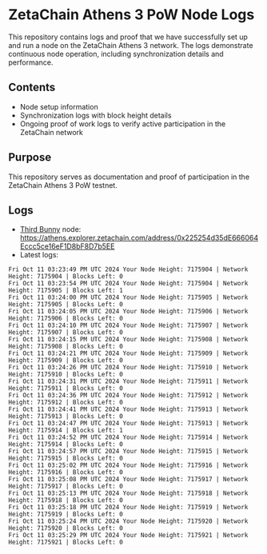 # ZetaChain Athens 3 PoW Node Logs
This repository contains logs and proof that we have successfully set up and run a node on the ZetaChain Athens 3 network. The logs demonstrate continuous node operation, including synchronization details and performance.

## Contents
- Node setup information
- Synchronization logs with block height details
- Ongoing proof of work logs to verify active participation in the ZetaChain network

## Purpose
This repository serves as documentation and proof of participation in the ZetaChain Athens 3 PoW testnet.

## Logs

- [Third Bunny](https://thirdbunny.xyz/) node: https://athens.explorer.zetachain.com/address/0x225254d35dE666064Eccc5ce16eF1D8bF8D7b5EE
- Latest logs:
```
Fri Oct 11 03:23:49 PM UTC 2024 Your Node Height: 7175904 | Network Height: 7175904 | Blocks Left: 0
Fri Oct 11 03:23:54 PM UTC 2024 Your Node Height: 7175904 | Network Height: 7175905 | Blocks Left: 1
Fri Oct 11 03:24:00 PM UTC 2024 Your Node Height: 7175905 | Network Height: 7175905 | Blocks Left: 0
Fri Oct 11 03:24:05 PM UTC 2024 Your Node Height: 7175906 | Network Height: 7175906 | Blocks Left: 0
Fri Oct 11 03:24:10 PM UTC 2024 Your Node Height: 7175907 | Network Height: 7175907 | Blocks Left: 0
Fri Oct 11 03:24:15 PM UTC 2024 Your Node Height: 7175908 | Network Height: 7175908 | Blocks Left: 0
Fri Oct 11 03:24:21 PM UTC 2024 Your Node Height: 7175909 | Network Height: 7175909 | Blocks Left: 0
Fri Oct 11 03:24:26 PM UTC 2024 Your Node Height: 7175910 | Network Height: 7175910 | Blocks Left: 0
Fri Oct 11 03:24:31 PM UTC 2024 Your Node Height: 7175911 | Network Height: 7175911 | Blocks Left: 0
Fri Oct 11 03:24:36 PM UTC 2024 Your Node Height: 7175912 | Network Height: 7175912 | Blocks Left: 0
Fri Oct 11 03:24:41 PM UTC 2024 Your Node Height: 7175913 | Network Height: 7175913 | Blocks Left: 0
Fri Oct 11 03:24:47 PM UTC 2024 Your Node Height: 7175913 | Network Height: 7175914 | Blocks Left: 1
Fri Oct 11 03:24:52 PM UTC 2024 Your Node Height: 7175914 | Network Height: 7175914 | Blocks Left: 0
Fri Oct 11 03:24:57 PM UTC 2024 Your Node Height: 7175915 | Network Height: 7175915 | Blocks Left: 0
Fri Oct 11 03:25:02 PM UTC 2024 Your Node Height: 7175916 | Network Height: 7175916 | Blocks Left: 0
Fri Oct 11 03:25:08 PM UTC 2024 Your Node Height: 7175917 | Network Height: 7175917 | Blocks Left: 0
Fri Oct 11 03:25:13 PM UTC 2024 Your Node Height: 7175918 | Network Height: 7175918 | Blocks Left: 0
Fri Oct 11 03:25:18 PM UTC 2024 Your Node Height: 7175919 | Network Height: 7175919 | Blocks Left: 0
Fri Oct 11 03:25:24 PM UTC 2024 Your Node Height: 7175920 | Network Height: 7175920 | Blocks Left: 0
Fri Oct 11 03:25:29 PM UTC 2024 Your Node Height: 7175921 | Network Height: 7175921 | Blocks Left: 0
```
